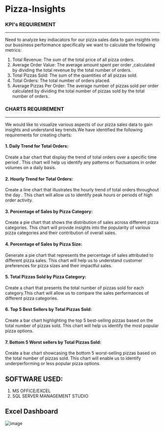 # Pizza-Insights

### KPI's REQUIREMENT
---
Need to analyze key indiacators for our pizza sales data to gain insights into our bussiness performance specifically we want to calculate 
the following metrics:

1. Total Revenue: The sum of the total price of all pizza orders.
2. Average Order Value: The average amount spent per order ,calculated by dividing the total revenue by the total number of orders.
3. Total Pizzas Sold: The sum of the quantities of all pizzas sold.
4. Total Orders: The total number of orders placed.
5. Average Pizzas Per Order: The average number of pizzas sold per order calculated by dividing the total number of pizzas sold by the
   total number of orders.

### CHARTS REQUIREMENT
---
We would like to visualize various aspects of our pizza sales data to gain insights and understand key trends.We have identified the following 
requirements for creating charts:

#### 1. Daily Trend for Total Orders:
   Create a bar chart that display the trend of total orders over a specific time period . This chart will help us identify any patterns or 
   fluctuations in order volumes on a daily basis.

#### 2. Hourly Trend for Total Orders:
   Create a line chart that illustrates the hourly trend of total orders throughout the day . This chart will allow us to identify peak 
   hours or periods of high order activity.

#### 3. Percentage of Sales by Pizza Category:
   Create a pie chart that shows the distribution of sales across different pizza categories. This chart will provide insights into the 
   popularity of various pizza categories and their contribution of overall sales. 

#### 4. Percentage of Sales by Pizza Size:
   Generate a pie chart that represents the percentage of sales attributed to different pizza sales. This chart will help us to understand 
   customer preferences for pizza sizes and their impactful sales.

#### 5. Total Pizzas Sold by Pizza Category:
   Create a chart that presents the total number of pizzas sold for each category.This chart will allow us to compare the sales performances 
   of different pizza categories.

#### 6. Top 5 Best Sellers by Total Pizzas Sold:
   Create a bar chart highlighting the top 5 best-selling pizzas based on the total number of pizzas sold. This chart will help us 
   identify the most popular pizza options.

#### 7. Bottom 5 Worst sellers by Total Pizzas Sold:
   Create a bar chart showcasing the bottom 5 worst-selling pizzas based on the total number of pizzas sold. This chart will enable 
   us to identify underperforming or less popular pizza options.

## SOFTWARE USED:
 1. MS OFFICE/EXCEL
 2. SQL SERVER MANAGEMENT STUDIO

## Excel Dashboard 

![image](https://github.com/user-attachments/assets/1e31e3a8-bf92-40f0-ae07-e4c441689024)

   

